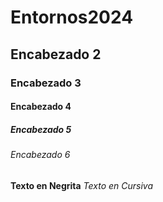 # Entornos2024
## Encabezado 2
### Encabezado 3
#### Encabezado 4
##### Encabezado 5
###### Encabezado 6
**Texto en Negrita**
*Texto en Cursiva*
